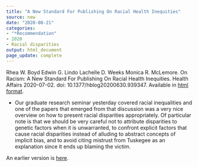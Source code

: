 ```yaml
---
title: "A New Standard For Publishing On Racial Health Inequities"
source: new
date: "2020-08-21"
categories:
- "*Recommendation"
- 2020
- Racial disparities
output: html_document
page_update: complete
---
```


Rhea W. Boyd Edwin G. Lindo Lachelle D. Weeks Monica R. McLemore. On Racism: A New Standard For Publishing On Racial Health Inequities. Health Affairs 2020-07-02. doi: 10.1377/hblog20200630.939347. Available in [html format](https://www.healthaffairs.org/do/10.1377/hblog20200630.939347/full/).

<!---More--->

+ Our graduate research seminar yesterday covered racial inequalities and one of the papers that emerged from that discussion was a very nice overview on how to present racial disparities appropriately. Of particular note is that we should be very careful not to attribute disparities to genetic factors when it is unwarranted, to confront explicit factors that cause racial disparities instead of alluding to abstract concepts of implicit bias, and to avoid citing mistrust from Tuskegee as an explanation since it ends up blaming the victim. 

An earlier version is [here][sim2].
 
[sim2]: http://new.pmean.com/publishing-racial-disparities/

